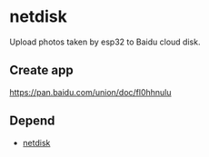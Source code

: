 # netdisk

Upload photos taken by esp32 to Baidu cloud disk.

## Create app

https://pan.baidu.com/union/doc/fl0hhnulu


## Depend

- [netdisk](https://github.com/Xinyuan-LilyGO/netdisk)

